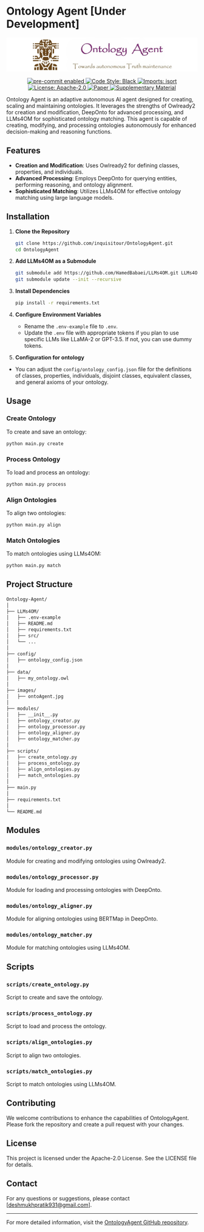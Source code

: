 # Ontology Agent [Under Development]

<p align="center">
  <img src="images/ontoAgent.jpg" alt="OntologyAgent">
</p>

<p align="center">
  <a href="https://github.com/inquisitour/OntologyAgent/actions/workflows/pre-commit.yml">
    <img src="https://img.shields.io/badge/pre--commit-enabled-brightgreen" alt="pre-commit enabled">
  </a>
  <a href="https://github.com/inquisitour/OntologyAgent/actions/workflows/code_style.yml">
    <img src="https://img.shields.io/badge/code%20style-black-000000.svg" alt="Code Style: Black">
  </a>
  <a href="https://github.com/inquisitour/OntologyAgent/actions/workflows/imports.yml">
    <img src="https://img.shields.io/badge/imports-isort-1c91e6" alt="Imports: isort">
  </a>
  <a href="LICENSE">
    <img src="https://img.shields.io/badge/License-Apache%202.0-blue.svg" alt="License: Apache-2.0">
  </a>
  <a href="https://example.com/paper.pdf">
    <img src="https://img.shields.io/badge/Paper-pdf-red" alt="Paper">
  </a>
  <a href="https://example.com/supplementary_material.pdf">
    <img src="https://img.shields.io/badge/Supplementary%20Material-pdf-black" alt="Supplementary Material">
  </a>
</p>

Ontology Agent is an adaptive autonomous AI agent designed for creating, scaling and maintaining ontologies. It leverages the strengths of Owlready2 for creation and modification, DeepOnto for advanced processing, and LLMs4OM for sophisticated ontology matching. This agent is capable of creating, modifying, and processing ontologies autonomously for enhanced decision-making and reasoning functions.

## Features

- **Creation and Modification**: Uses Owlready2 for defining classes, properties, and individuals.
- **Advanced Processing**: Employs DeepOnto for querying entities, performing reasoning, and ontology alignment.
- **Sophisticated Matching**: Utilizes LLMs4OM for effective ontology matching using large language models.

## Installation

1. **Clone the Repository**
    ```bash
    git clone https://github.com/inquisitour/OntologyAgent.git
    cd OntologyAgent
    ```

2. **Add LLMs4OM as a Submodule**
    ```bash
    git submodule add https://github.com/HamedBabaei/LLMs4OM.git LLMs4OM
    git submodule update --init --recursive
    ```

3. **Install Dependencies**
    ```bash
    pip install -r requirements.txt
    ```

4. **Configure Environment Variables**
    - Rename the `.env-example` file to `.env`.
    - Update the `.env` file with appropriate tokens if you plan to use specific LLMs like LLaMA-2 or GPT-3.5. If not, you can use dummy tokens.

5. **Configuration for ontology**

- You can adjust the `config/ontology_config.json` file for the definitions of classes, properties, individuals, disjoint classes, equivalent classes, and general axioms of your ontology.

## Usage

### Create Ontology

To create and save an ontology:
```bash
python main.py create
```

### Process Ontology

To load and process an ontology:
```bash
python main.py process
```

### Align Ontologies

To align two ontologies:
```bash
python main.py align
```

### Match Ontologies

To match ontologies using LLMs4OM:
```bash
python main.py match
```

## Project Structure

```
Ontology-Agent/
│
├── LLMs4OM/
│   ├── .env-example
│   ├── README.md
│   ├── requirements.txt
│   ├── src/
│   └── ...
│
├── config/
│   ├── ontology_config.json
│
├── data/
│   ├── my_ontology.owl
│
├── images/
│   ├── ontoAgent.jpg
│
├── modules/
│   ├── __init__.py
│   ├── ontology_creator.py
│   ├── ontology_processor.py
│   ├── ontology_aligner.py
│   ├── ontology_matcher.py
│
├── scripts/
│   ├── create_ontology.py
│   ├── process_ontology.py
│   ├── align_ontologies.py
│   ├── match_ontologies.py
│
├── main.py
│
├── requirements.txt
│
└── README.md
```

## Modules

### `modules/ontology_creator.py`
Module for creating and modifying ontologies using Owlready2.

### `modules/ontology_processor.py`
Module for loading and processing ontologies with DeepOnto.

### `modules/ontology_aligner.py`
Module for aligning ontologies using BERTMap in DeepOnto.

### `modules/ontology_matcher.py`
Module for matching ontologies using LLMs4OM.

## Scripts

### `scripts/create_ontology.py`
Script to create and save the ontology.

### `scripts/process_ontology.py`
Script to load and process the ontology.

### `scripts/align_ontologies.py`
Script to align two ontologies.

### `scripts/match_ontologies.py`
Script to match ontologies using LLMs4OM.

## Contributing

We welcome contributions to enhance the capabilities of OntologyAgent. Please fork the repository and create a pull request with your changes.

## License

This project is licensed under the Apache-2.0 License. See the LICENSE file for details.

## Contact

For any questions or suggestions, please contact [deshmukhpratik931@gmail.com].

---

For more detailed information, visit the [OntologyAgent GitHub repository](https://github.com/inquisitour/OntologyAgent).
